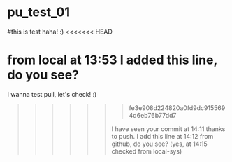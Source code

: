 # pu_test_01
#this is test haha! :)
<<<<<<< HEAD

from local at 13:53 I added this line, do you see?
=======
I wanna test pull, let's check! :)
>>>>>>> fe3e908d224820a0fd9dc9155694d6eb76b77dd7
>>>>>>>
>>>>>>  I have seen your commit at 14:11 thanks to push.
>>>>>>I add this line at 14:12 from github, do you see? (yes, at 14:15 checked from local-sys)
